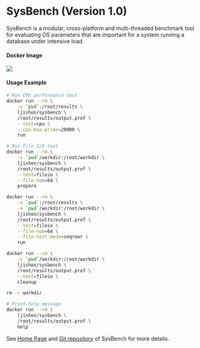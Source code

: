 # SysBench (Version 1.0)SysBench is a modular, cross-platform and multi-threaded benchmark tool for evaluating OS parameters that are important for a system running a database under intensive load.#### Docker Image[![](https://images.microbadger.com/badges/image/ljishen/sysbench.svg)](http://microbadger.com/images/ljishen/sysbench "Get your own image badge on microbadger.com")#### Usage Example```bash# Run CPU performance testdocker run --rm \    -v `pwd`:/root/results \    ljishen/sysbench \    /root/results/output.prof \    --test=cpu \    --cpu-max-prime=20000 \    run# Run File I/O testdocker run --rm \    -v `pwd`/workdir:/root/workdir \     ljishen/sysbench \    /root/results/output.prof \    --test=fileio \    --file-num=64 \    preparedocker run --rm \    -v `pwd`:/root/results \    -v `pwd`/workdir:/root/workdir \     ljishen/sysbench \    /root/results/output.prof \    --test=fileio \    --file-num=64 \    --file-test-mode=seqrewr \    rundocker run --rm \    -v `pwd`/workdir:/root/workdir \     ljishen/sysbench \    /root/results/output.prof \    --test=fileio \    cleanuprm -r workdir# Print help messagedocker run --rm \    ljishen/sysbench \    /root/results/output.prof \    help```See [Home Page](https://launchpad.net/sysbench) and [Git repository](https://github.com/akopytov/sysbench) of SysBench for more details.